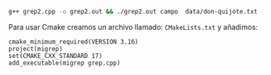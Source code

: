 ```bash
g++ grep2.cpp -o grep2.out && ./grep2.out campo  data/don-quijote.txt -n data/don-quijote2.txt
```

Para usar Cmake creamos un archivo llamado: `CMakeLists.txt` y añadimos:

```CMakeLists
cmake_minimum_required(VERSION 3.16)
project(migrep)
set(CMAKE_CXX_STANDARD 17)
add_executable(migrep grep.cpp)
```